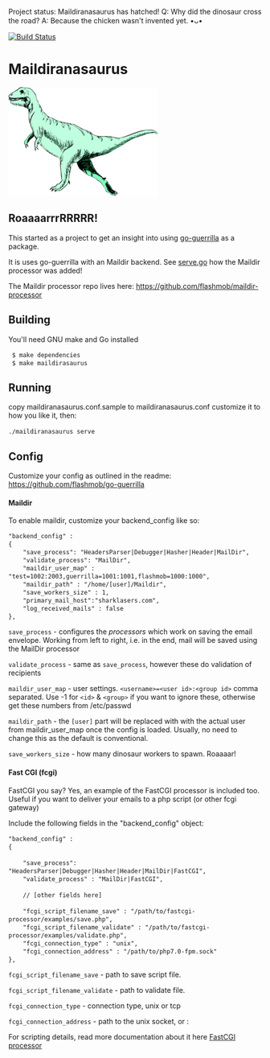 Project status: Maildiranasaurus has hatched! 
Q: Why did the dinosaur cross the road?
A: Because the chicken wasn't invented yet. •ᴗ•


[![Build Status](https://travis-ci.org/flashmob/maildiranasaurus.svg?branch=master)](https://travis-ci.org/flashmob/maildiranasaurus)


# Maildiranasaurus

![Dino](/dino.png)

## RoaaaarrrRRRRR!

This started as a project to get an insight into using [go-guerrilla](https://github.com/flashmob/go-guerrilla) as a package.

It is uses go-guerrilla with an Maildir backend. See [serve.go](https://github.com/flashmob/maildiranasaurus/blob/master/cmd/maildiranasaurus/serve.go) how the Maildir processor was added!

The Maildir processor repo lives here: https://github.com/flashmob/maildir-processor

## Building

You'll need GNU make and Go installed

     $ make dependencies
     $ make maildirasaurus

## Running

copy maildiranasaurus.conf.sample to maildiranasaurus.conf
customize it to how you like it, then:

`./maildiranasaurus serve`

## Config

Customize your config as outlined in the readme: https://github.com/flashmob/go-guerrilla 

#### Maildir

To enable maildir, customize your backend_config like so:

    "backend_config" :
    {
        "save_process": "HeadersParser|Debugger|Hasher|Header|MailDir",
        "validate_process": "MailDir",
        "maildir_user_map" : "test=1002:2003,guerrilla=1001:1001,flashmob=1000:1000",
        "maildir_path" : "/home/[user]/Maildir",
        "save_workers_size" : 1,
        "primary_mail_host":"sharklasers.com",
        "log_received_mails" : false
    },
    
`save_process` - configures the _processors_ which work on saving the email envelope. 
Working from left to right, i.e. in the end, mail will be saved using the MailDir processor

`validate_process` - same as `save_process`, however these do validation of recipients

`maildir_user_map` - user settings. `<username>=<user id>:<group id>` comma separated. Use -1 for `<id>` & `<group>` if you want to ignore these, otherwise get these numbers from /etc/passwd

`maildir_path` - the `[user]` part will be replaced with with the actual user from maildir_user_map once the config is loaded. Usually, no need to change this as the default is conventional. 

`save_workers_size` - how many dinosaur workers to spawn. Roaaaar!

#### Fast CGI (fcgi)

FastCGI you say? Yes, an example of the FastCGI processor is included too.
Useful if you want to deliver your emails to a php script (or other fcgi gateway)

Include the following fields in the "backend_config" object:


    "backend_config" :
    {
    
        "save_process": "HeadersParser|Debugger|Hasher|Header|MailDir|FastCGI",
        "validate_process" : "MailDir|FastCGI",
    
        // [other fields here]
    
        "fcgi_script_filename_save" : "/path/to/fastcgi-processor/examples/save.php",
        "fcgi_script_filename_validate" : "/path/to/fastcgi-processor/examples/validate.php",
        "fcgi_connection_type" : "unix",
        "fcgi_connection_address" : "/path/to/php7.0-fpm.sock"
    },
    
`fcgi_script_filename_save` - path to save script file.
    
`fcgi_script_filename_validate` - path to validate file.
    
`fcgi_connection_type` - connection type, unix or tcp
    
`fcgi_connection_address` - path to the unix socket, or <ip-address>:<port>

For scripting details, read more documentation about it here [FastCGI processor](https://github.com/flashmob/fastcgi-processor)
